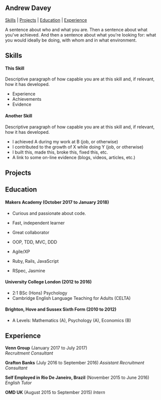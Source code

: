 ## Andrew Davey
[Skills](#Skills) | [Projects](#Projects) | [Education](#Education) | [Experience](#Experience)

A sentence about who and what you are. Then a sentence about what you've achieved. And then a sentence about what you're looking for: what you would ideally be doing, with whom and in what environment.

## Skills

#### This Skill

Descriptive paragraph of how capable you are at this skill and, if relevant, how it has developed.

- Experience
- Achievements
- Evidence

#### Another Skill

Descriptive paragraph of how capable you are at this skill and, if relevant, how it has developed.

- I achieved A during my work at B (job, or otherwise)
- I contributed to the growth of X while doing Y (job, or otherwise)
- I built this, made this, broke this, fixed this, etc.
- A link to some on-line evidence (blogs, videos, articles, etc.)

## Projects


## Education

#### Makers Academy (October 2017 to January 2018)

- Curious and passionate about code.
- Fast, independent learner
- Great collaborator

- OOP, TDD, MVC, DDD
- Agile/XP
- Ruby, Rails, JavaScript
- RSpec, Jasmine

#### University College London (2012 to 2016)
- 2:1 BSc (Hons) Psychology
- Cambridge English Language Teaching for Adults (CELTA)

#### Brighton, Hove and Sussex Sixth Form (2010 to 2012)
- A Levels: Mathematics (A), Psychology (A), Economics (B)

## Experience

**Venn Group** (January 2017 to July 2017)    
*Recruitment Consultant*

**Grafton Banks** (July 2016 to September 2016)
*Assistant Recruitment Consultant*

**Self Employed in Rio De Janeiro, Brazil** (November 2015 to June 2016)
*English Tutor*

**OMD UK** (August 2015 to September 2015)
*Intern*
